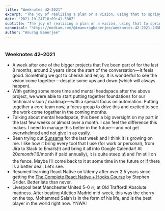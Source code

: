 ```yaml
---
title: "Weeknotes 42–2021"
excerpt: "The joy of realizing a plan or a vision, using that to springboard the future, some attention of personal headspace and productivity."
date: "2021-10-24T18:09:41.588Z"
subtitle: "The joy of realizing a plan or a vision, using that to springboard the future, some attention of personal headspace and productivity."
canonical: "https://medium.com/@imanuragbanerjee/weeknotes-42-2021-2d3bdfb898eb"
author: "Anurag Banerjee"
---
```


* * *

### Weeknotes 42–2021

*   A week after one of the bigger projects that I’ve been part of for the last 8 months, around 2 years since the start of the conversation — it feels good. Something we got to cherish and enjoy. It is wonderful to see the vision come together — despite some ups and down (which will always happen).
*   With getting some more time and mental headspace after the above project, we were able to start putting together foundations for our technical vision / roadmap — with a special focus on automation. Putting together a core team now, a focus group to drive this and excited to see the work come together in the coming months.
*   Talking about mental headspace, this been a big oversight on my part in the last few weeks or almost over a month. I can feel the difference this makes. I need to manage this better in the future — and not get overwhelmed and not give in as easily.
*   Been trying out [Sunsama](https://sunsama.com/) for the last week and I think it is growing on me. I like how it bring every tool that I use (for work or personal), from Jira to Slack to Emails(!) and bring it all into Google Calendar! At $20 a month ($16/month if paid annually), it is quite steep 💰 and I’m still on the fence. Maybe I’ll come back to it at some time in the future or if there is a better deal. Let’s see.
*   Resumed learning React Native on Udemy after over 2.5 years since getting the [The Complete React Native + Hooks Course](https://www.udemy.com/course/the-complete-react-native-and-redux-course/) by Stephen Grider. Better late than never.
*   Liverpool beat Manchester United 5–0 🔥, at Old Trafford! Absolute madness. After beating Atletico Madrid mid-week, this was the cherry on the top. Mohammed Salah is in the form of his life, and is the best player in the world right now. YNWA!
